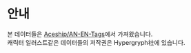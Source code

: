 # 안내
본 데이터들은 [Aceship/AN-EN-Tags](https://github.com/Aceship/AN-EN-Tags)에서 가져왔습니다.<br>
캐릭터 일러스트같은 데이터들의 저작권은 Hypergryph社에 있습니다.
